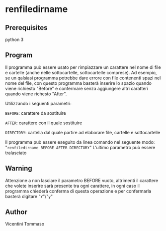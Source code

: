 # renfiledirname


## Prerequisites
python 3

## Program
Il programma può essere usato per rimpiazzare un carattere nel nome di file e cartelle (anche nelle sottocartelle, sottocartelle comprese).
Ad esempio, se un qalsiasi programma potrebbe dare errore con file contenenti spazi nel nome del file, con questo programma basterà inserire lo spazio quando viene richiesto "Before" e confermare senza aggiungere altri caratteri quando viene richesto "After".

Utilizzando i seguenti parametri:

`BEFORE`: carattere da sostituire

`AFTER`: carattere con il quale sostituire

`DIRECTORY`: cartella dal quale partire ad elaborare file, cartelle e sottocartelle

Il programma può essere eseguito da linea comando nel seguente modo: "`renfiledirname BEFORE AFTER DIRECTORY`" L'ultimo parametro può essere tralasciato

## Warning
Attenzione a non lasciare il parametro BEFORE vuoto, altrimenti il carattere che volete inserire sarà presente tra ogni carattere, in ogni caso il programma chiederà conferma di questa operazione e per confermarla basterà digitare "`Y`"/"`y`"

## Author
Vicentini Tommaso
